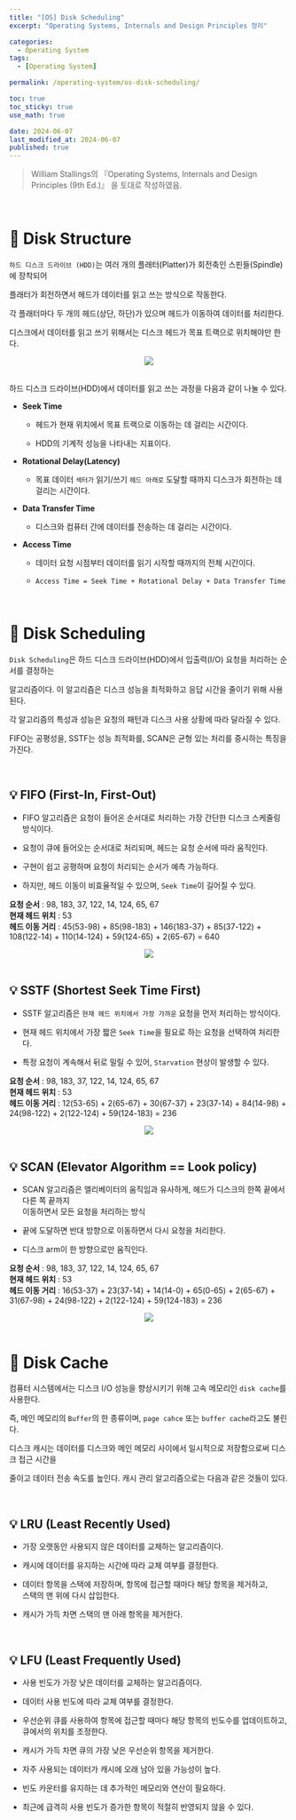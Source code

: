 ```yaml
---
title: "[OS] Disk Scheduling"
excerpt: "Operating Systems, Internals and Design Principles 정리"

categories:
  - Operating System
tags:
  - [Operating System]

permalink: /operating-system/os-disk-scheduling/

toc: true
toc_sticky: true
use_math: true

date: 2024-06-07
last_modified_at: 2024-06-07
published: true
---
```


> William Stallings의 『Operating Systems, Internals and Design Principles (9th Ed.)』 을 토대로 작성하였음. <br>

<br>

# 👑 Disk Structure

`하드 디스크 드라이브 (HDD)`는 여러 개의 플래터(Platter)가 회전축인 스핀들(Spindle)에 장착되어 <br>

플래터가 회전하면서 헤드가 데이터를 읽고 쓰는 방식으로 작동한다. <br>

각 플래터마다 두 개의 헤드(상단, 하단)가 있으며 헤드가 이동하여 데이터를 처리한다. <br>

디스크에서 데이터를 읽고 쓰기 위해서는 디스크 헤드가 목표 트랙으로 위치해야만 한다.

<center><img src="https://github.com/jinwoojwa/jinwoo.github.io/assets/112393728/3364dc0b-0abb-4aa0-afcc-a8e5550a02b7"></center>

<br>

하드 디스크 드라이브(HDD)에서 데이터를 읽고 쓰는 과정을 다음과 같이 나눌 수 있다.

- **Seek Time**

    + 헤드가 현재 위치에서 목표 트랙으로 이동하는 데 걸리는 시간이다.

    + HDD의 기계적 성능을 나타내는 지표이다.

- **Rotational Delay(Latency)**

    + 목표 데이터 `섹터가` 읽기/쓰기 `헤드 아래로` 도달할 때까지 디스크가 회전하는 데 걸리는 시간이다.

- **Data Transfer Time**

    + 디스크와 컴퓨터 간에 데이터를 전송하는 데 걸리는 시간이다.

- **Access Time**

    + 데이터 요청 시점부터 데이터를 읽기 시작할 때까지의 전체 시간이다.

    + `Access Time = Seek Time + Rotational Delay + Data Transfer Time`

<br>

# 👑 Disk Scheduling

`Disk Scheduling`은 하드 디스크 드라이브(HDD)에서 입출력(I/O) 요청을 처리하는 순서를 결정하는 <br>

알고리즘이다. 이 알고리즘은 디스크 성능을 최적화하고 응답 시간을 줄이기 위해 사용된다. <br>

각 알고리즘의 특성과 성능은 요청의 패턴과 디스크 사용 상황에 따라 달라질 수 있다. <br>

FIFO는 공평성을, SSTF는 성능 최적화를, SCAN은 균형 있는 처리를 중시하는 특징을 가진다.

<br>

## 💡 FIFO (First-In, First-Out)

- FIFO 알고리즘은 요청이 들어온 순서대로 처리하는 가장 간단한 디스크 스케줄링 방식이다.

- 요청이 큐에 들어오는 순서대로 처리되며, 헤드는 요청 순서에 따라 움직인다.

- 구현이 쉽고 공평하며 요청이 처리되는 순서가 예측 가능하다.

- 하지만, 헤드 이동이 비효율적일 수 있으며, `Seek Time`이 길어질 수 있다.

**요청 순서** : 98, 183, 37, 122, 14, 124, 65, 67 <br>
**현재 헤드 위치** : 53 <br>
**헤드 이동 거리** : 45(53-98) + 85(98-183) + 146(183-37) + 85(37-122) + 108(122-14) + 110(14-124) + 59(124-65) + 2(65-67) = 640

<center><img src="https://github.com/jinwoojwa/jinwoo.github.io/assets/112393728/16c59306-5e08-4931-975b-991a975ed413"></center>

<br>

## 💡  SSTF (Shortest Seek Time First)

- SSTF 알고리즘은 `현재 헤드 위치에서 가장 가까운` 요청을 먼저 처리하는 방식이다.

- 현재 헤드 위치에서 가장 짧은 `Seek Time`을 필요로 하는 요청을 선택하여 처리한다.

- 특정 요청이 계속해서 뒤로 밀릴 수 있어, `Starvation` 현상이 발생할 수 있다.

**요청 순서** : 98, 183, 37, 122, 14, 124, 65, 67 <br>
**현재 헤드 위치** : 53 <br>
**헤드 이동 거리** : 12(53-65) + 2(65-67) + 30(67-37) + 23(37-14) + 84(14-98) + 24(98-122) + 2(122-124) + 59(124-183) = 236

<center><img src="https://github.com/jinwoojwa/jinwoo.github.io/assets/112393728/5436bc13-9b60-4ca0-a636-626f8a31de77"></center>

<br>

## 💡 SCAN (Elevator Algorithm == Look policy)

- SCAN 알고리즘은 엘리베이터의 움직임과 유사하게, 헤드가 디스크의 한쪽 끝에서 다른 쪽 끝까지 <br>
  이동하면서 모든 요청을 처리하는 방식

- 끝에 도달하면 반대 방향으로 이동하면서 다시 요청을 처리한다.

- 디스크 arm이 한 방향으로만 움직인다.

**요청 순서** : 98, 183, 37, 122, 14, 124, 65, 67 <br>
**현재 헤드 위치** : 53 <br>
**헤드 이동 거리** : 16(53-37) + 23(37-14) + 14(14-0) + 65(0-65) + 2(65-67) + 31(67-98) + 24(98-122) + 2(122-124) + 59(124-183) = 236

<center><img src="https://github.com/jinwoojwa/jinwoo.github.io/assets/112393728/bcdd5066-adc9-4b5c-a8a1-99c70b2dc6a8"></center>

<br>

# 👑 Disk Cache

컴퓨터 시스템에서는 디스크 I/O 성능을 향상시키기 위해 고속 메모리인 `disk cache`를 사용한다. <br>

즉, 메인 메모리의 `Buffer`의 한 종류이며, `page cahce` 또는 `buffer cache`라고도 불린다. <br>

디스크 캐시는 데이터를 디스크와 메인 메모리 사이에서 일시적으로 저장함으로써 디스크 접근 시간을 <br>

줄이고 데이터 전송 속도를 높인다. 캐시 관리 알고리즘으로는 다음과 같은 것들이 있다.

<br>

## 💡 LRU (Least Recently Used)

- 가장 오랫동안 사용되지 않은 데이터를 교체하는 알고리즘이다.

- 캐시에 데이터를 유지하는 시간에 따라 교체 여부를 결정한다.

- 데이터 항목을 스택에 저장하며, 항목에 접근할 때마다 해당 항목을 제거하고, <br>
  스택의 맨 위에 다시 삽입한다.

- 캐시가 가득 차면 스택의 맨 아래 항목을 제거한다.

<br>

## 💡 LFU (Least Frequently Used)

- 사용 빈도가 가장 낮은 데이터를 교체하는 알고리즘이다.

- 데이터 사용 빈도에 따라 교체 여부를 결정한다.

- 우선순위 큐를 사용하여 항목에 접근할 때마다 해당 항목의 빈도수를 업데이트하고, <br>
  큐에서의 위치를 조정한다.

- 캐시가 가득 차면 큐의 가장 낮은 우선순위 항목을 제거한다.

- 자주 사용되는 데이터가 캐시에 오래 남아 있을 가능성이 높다.

- 빈도 카운터를 유지하는 데 추가적인 메모리와 연산이 필요하다.

- 최근에 급격히 사용 빈도가 증가한 항목이 적절히 반영되지 않을 수 있다.
